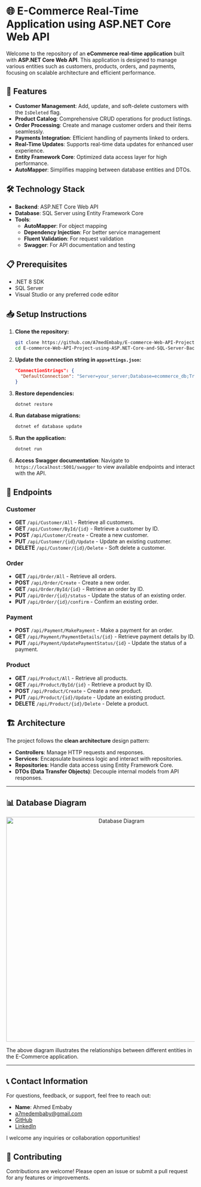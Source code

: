 # 🌐 E-Commerce Real-Time Application using ASP.NET Core Web API

Welcome to the repository of an **eCommerce real-time application** built with **ASP.NET Core Web API**. This application is designed to manage various entities such as customers, products, orders, and payments, focusing on scalable architecture and efficient performance.

## 🚀 Features

- **Customer Management**: Add, update, and soft-delete customers with the `IsDeleted` flag.
- **Product Catalog**: Comprehensive CRUD operations for product listings.
- **Order Processing**: Create and manage customer orders and their items seamlessly.
- **Payments Integration**: Efficient handling of payments linked to orders.
- **Real-Time Updates**: Supports real-time data updates for enhanced user experience.
- **Entity Framework Core**: Optimized data access layer for high performance.
- **AutoMapper**: Simplifies mapping between database entities and DTOs.

## 🛠️ Technology Stack

- **Backend**: ASP.NET Core Web API
- **Database**: SQL Server using Entity Framework Core
- **Tools**: 
  - **AutoMapper**: For object mapping
  - **Dependency Injection**: For better service management
  - **Fluent Validation**: For request validation
  - **Swagger**: For API documentation and testing

## 📋 Prerequisites

- .NET 8 SDK
- SQL Server
- Visual Studio or any preferred code editor

## 📥 Setup Instructions

1. **Clone the repository:**
    ```bash
    git clone https://github.com/A7medEmbaby/E-commerce-Web-API-Project-using-ASP.NET-Core-and-SQL-Server-Backend.git
    cd E-commerce-Web-API-Project-using-ASP.NET-Core-and-SQL-Server-Backend
    ```

2. **Update the connection string in `appsettings.json`:**
    ```json
    "ConnectionStrings": {
      "DefaultConnection": "Server=your_server;Database=ecommerce_db;Trusted_Connection=True;"
    }
    ```

3. **Restore dependencies:**
    ```bash
    dotnet restore
    ```

4. **Run database migrations:**
    ```bash
    dotnet ef database update
    ```

5. **Run the application:**
    ```bash
    dotnet run
    ```

6. **Access Swagger documentation**: Navigate to `https://localhost:5001/swagger` to view available endpoints and interact with the API.

## 📡 Endpoints

### Customer
- **GET** `/api/Customer/All` - Retrieve all customers.
- **GET** `/api/Customer/ById/{id}` - Retrieve a customer by ID.
- **POST** `/api/Customer/Create` - Create a new customer.
- **PUT** `/api/Customer/{id}/Update` - Update an existing customer.
- **DELETE** `/api/Customer/{id}/Delete` - Soft delete a customer.

### Order
- **GET** `/api/Order/All` - Retrieve all orders.
- **POST** `/api/Order/Create` - Create a new order.
- **GET** `/api/Order/ById/{id}` - Retrieve an order by ID.
- **PUT** `/api/Order/{id}/status` - Update the status of an existing order.
- **PUT** `/api/Order/{id}/confirm` - Confirm an existing order.

### Payment
- **POST** `/api/Payment/MakePayment` - Make a payment for an order.
- **GET** `/api/Payment/PaymentDetails/{id}` - Retrieve payment details by ID.
- **PUT** `/api/Payment/UpdatePaymentStatus/{id}` - Update the status of a payment.

### Product
- **GET** `/api/Product/All` - Retrieve all products.
- **GET** `/api/Product/ById/{id}` - Retrieve a product by ID.
- **POST** `/api/Product/Create` - Create a new product.
- **PUT** `/api/Product/{id}/Update` - Update an existing product.
- **DELETE** `/api/Product/{id}/Delete` - Delete a product.

## 🏗️ Architecture

The project follows the **clean architecture** design pattern:

- **Controllers**: Manage HTTP requests and responses.
- **Services**: Encapsulate business logic and interact with repositories.
- **Repositories**: Handle data access using Entity Framework Core.
- **DTOs (Data Transfer Objects)**: Decouple internal models from API responses.

---

## 📊 Database Diagram
<div align="center">
<img src="https://github.com/user-attachments/assets/59762d15-ea26-4d60-bd07-cf194e3aa565" alt="Database Diagram" width="600"/>
</div>

The above diagram illustrates the relationships between different entities in the E-Commerce application.

---

## 📞 Contact Information

For questions, feedback, or support, feel free to reach out:

- **Name**: Ahmed Embaby
- [a7medembaby@gmail.com](mailto:a7medembaby@gmail.com)
- [GitHub](https://github.com/A7medEmbaby)
- [LinkedIn](https://www.linkedin.com/in/ahmed-m-embaby)

I welcome any inquiries or collaboration opportunities!

## 🤝 Contributing

Contributions are welcome! Please open an issue or submit a pull request for any features or improvements.
